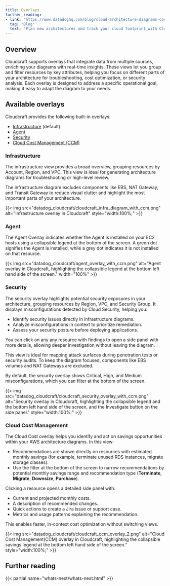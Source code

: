 ```yaml
---
title: Overlays
further_reading:
- link: "https://www.datadoghq.com/blog/cloud-architecture-diagrams-cost-compliance-cloudcraft-datadog/"
  tag: "Blog"
  text: "Plan new architectures and track your cloud footprint with Cloudcraft (Standalone)"
---
```


## Overview

Cloudcraft supports overlays that integrate data from multiple sources, enriching your diagrams with real-time insights. These views let you group and filter resources by key attributes, helping you focus on different parts of your architecture for troubleshooting, cost optimization, or security analysis. Each overlay is designed to address a specific operational goal, making it easy to adapt the diagram to your needs.

## Available overlays

Cloudcraft provides the following built-in overlays: 

- [Infrastructure](#infrastructure) (default) 
- [Agent](#agent)
- [Security](#security)
- [Cloud Cost Management (CCM)](#cloud-cost-management)

### Infrastructure

The infrastructure view provides a broad overview, grouping resources by Account, Region, and VPC. This view is ideal for generating architecture diagrams for troubleshooting or high-level review.

The infrastructure diagram excludes components like EBS, NAT Gateway, and Transit Gateway to reduce visual clutter and highlight the most important parts of your architecture.

{{< img src="datadog_cloudcraft/cloudcraft_infra_diagram_with_ccm.png" alt="Infrastructure overlay in Cloudcraft" style="width:100%;" >}}

### Agent 

The Agent Overlay indicates whether the Agent is installed on your EC2 hosts using a collapsible legend at the bottom of the screen. A green dot signifies the Agent is installed, while a grey dot indicates it is not installed on that resource.

{{< img src="datadog_cloudcraft/agent_overlay_with_ccm.png" alt="Agent overlay in Cloudcraft, highlighting the collapsible legend at the bottom left hand side of the screen." width="100%" >}}

### Security

The security overlay highlights potential security exposures in your architecture, grouping resources by Region, VPC, and Security Group. It displays misconfigurations detected by Cloud Security, helping you:

- Identify security issues directly in infrastructure diagrams.
- Analyze misconfigurations in context to prioritize remediation.
- Assess your security posture before deploying applications.

You can click on any any resource with findings to open a side panel with more details, allowing deeper investigation without leaving the diagram.

This view is ideal for mapping attack surfaces during penetration tests or security audits. To keep the diagram focused, components like EBS volumes and NAT Gateways are excluded. 

By default, the security overlay shows Critical, High, and Medium misconfigurations, which you can filter at the bottom of the screen.

{{< img src="datadog_cloudcraft/cloudcraft_security_overlay_with_ccm.png" alt="Security overlay in Cloudcraft, highlighting the collapsible legend and the bottom left hand side of the screen, and the Investigate button on the side panel." style="width:100%;" >}}

### Cloud Cost Management 

The Cloud Cost overlay helps you identify and act on savings opportunities within your AWS architecture diagrams.
In this view:

- Recommendations are shown directly on resources with estimated monthly savings (for example, terminate unused RDS instances, migrate storage classes).
- Use the filter at the bottom of the screen to narrow recommendations by potential monthly savings range and recommendation type (**Terminate**, **Migrate**, **Downsize**, **Purchase**).

Clicking a resource opens a detailed side panel with:

- Current and projected monthly costs.
- A description of recommended changes.
- Quick actions to create a Jira issue or support case.
- Metrics and usage patterns explaining the recommendation.

This enables faster, in-context cost optimization without switching views.

{{< img src="datadog_cloudcraft/cloudcraft_ccm_overlay_2.png" alt="Cloud Cost Management(CCM) overlay in Cloudcraft, highlighting the collapsible savings legend at the bottom left hand side of the screen." style="width:100%;" >}}

## Further reading

{{< partial name="whats-next/whats-next.html" >}}